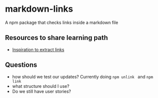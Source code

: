 # markdown-links
A npm package that checks links inside a markdown file

## Resources to share learning path
- [Inspiration to extract links](https://github.com/tcort/markdown-link-extractor)

## Questions
- how should we test our updates? Currently doing ```npm unlink ``` and ```npm link```
- what structure should I use?
- Do we still have user stories?
